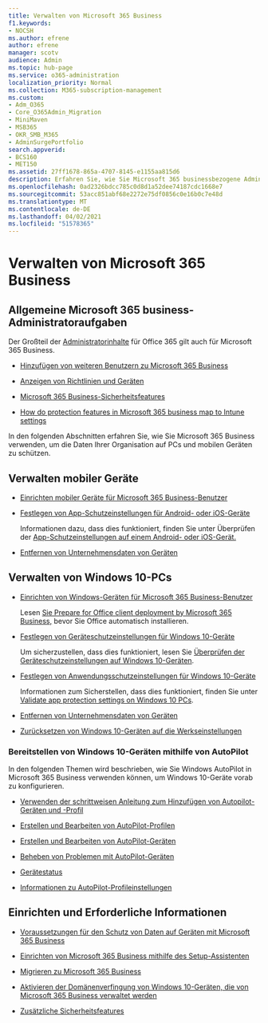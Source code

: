 ```yaml
---
title: Verwalten von Microsoft 365 Business
f1.keywords:
- NOCSH
ms.author: efrene
author: efrene
manager: scotv
audience: Admin
ms.topic: hub-page
ms.service: o365-administration
localization_priority: Normal
ms.collection: M365-subscription-management
ms.custom:
- Adm_O365
- Core_O365Admin_Migration
- MiniMaven
- MSB365
- OKR_SMB_M365
- AdminSurgePortfolio
search.appverid:
- BCS160
- MET150
ms.assetid: 27ff1678-865a-4707-8145-e1155aa815d6
description: Erfahren Sie, wie Sie Microsoft 365 businessbezogene Administratoraufgaben, mobile Geräte, Windows 10-PCs und viele solche Aufgaben verwalten.
ms.openlocfilehash: 0ad2326bdcc785c0d8d1a52dee74187cdc1668e7
ms.sourcegitcommit: 53acc851abf68e2272e75df0856c0e16b0c7e48d
ms.translationtype: MT
ms.contentlocale: de-DE
ms.lasthandoff: 04/02/2021
ms.locfileid: "51578365"
---
```

# <a name="manage-microsoft-365-for-business"></a>Verwalten von Microsoft 365 Business

## <a name="general-microsoft-365-for-business-admin-tasks"></a>Allgemeine Microsoft 365 business-Administratoraufgaben

Der Großteil der [Administratorinhalte](/office365/admin/admin-home) für Office 365 gilt auch für Microsoft 365 Business.

- [Hinzufügen von weiteren Benutzern zu Microsoft 365 Business](../admin/add-users/add-users.md)
    
- [Anzeigen von Richtlinien und Geräten](view-policies-and-devices.md)
    
- [Microsoft 365 Business-Sicherheitsfeatures](security-features.md)
    
- [How do protection features in Microsoft 365 business map to Intune settings](map-protection-features-to-intune-settings.md)
    
In den folgenden Abschnitten erfahren Sie, wie Sie Microsoft 365 Business verwenden, um die Daten Ihrer Organisation auf PCs und mobilen Geräten zu schützen.
  
## <a name="manage-mobile-devices"></a>Verwalten mobiler Geräte

- [Einrichten mobiler Geräte für Microsoft 365 Business-Benutzer](set-up-mobile-devices.md)
    
- [Festlegen von App-Schutzeinstellungen für Android- oder iOS-Geräte](app-protection-settings-for-android-and-ios.md)
    
    Informationen dazu, dass dies funktioniert, finden Sie unter Überprüfen der [App-Schutzeinstellungen auf einem Android- oder iOS-Gerät.](validate-settings-on-android-or-ios.md) 
    
- [Entfernen von Unternehmensdaten von Geräten](remove-company-data.md)
    
## <a name="manage-windows-10-pcs"></a>Verwalten von Windows 10-PCs

- [Einrichten von Windows-Geräten für Microsoft 365 Business-Benutzer](set-up-windows-devices.md)

    Lesen [Sie Prepare for Office client deployment by Microsoft 365 Business,](prepare-for-office-client-deployment.md) bevor Sie Office automatisch installieren. 
    
- [Festlegen von Geräteschutzeinstellungen für Windows 10-Geräte](protection-settings-for-windows-10-pcs.md)
    
    Um sicherzustellen, dass dies funktioniert, lesen Sie [Überprüfen der Geräteschutzeinstellungen auf Windows 10-Geräten](validate-settings-on-windows-10-pcs.md). 
    
- [Festlegen von Anwendungsschutzeinstellungen für Windows 10-Geräte](protection-settings-for-windows-10-devices.md)
    
    Informationen zum Sicherstellen, dass dies funktioniert, finden Sie unter [Validate app protection settings on Windows 10 PCs](validate-protection-settings-on-windows-10-pcs.md). 
    
- [Entfernen von Unternehmensdaten von Geräten](remove-company-data.md)
    
- [Zurücksetzen von Windows 10-Geräten auf die Werkseinstellungen](reset-devices-to-factory-settings.md)
    
### <a name="use-autopilot-to-deploy-windows-10-devices"></a>Bereitstellen von Windows 10-Geräten mithilfe von AutoPilot

In den folgenden Themen wird beschrieben, wie Sie Windows AutoPilot in Microsoft 365 Business verwenden können, um Windows 10-Geräte vorab zu konfigurieren.
  
- [Verwenden der schrittweisen Anleitung zum Hinzufügen von Autopilot-Geräten und -Profil](add-autopilot-devices-and-profile.md)
    
- [Erstellen und Bearbeiten von AutoPilot-Profilen](create-and-edit-autopilot-profiles.md)
    
- [Erstellen und Bearbeiten von AutoPilot-Geräten](create-and-edit-autopilot-devices.md)
    
- [Beheben von Problemen mit AutoPilot-Geräten](troubleshoot-autopilot-errors.md)
    
- [Gerätestatus](device-states.md)
    
- [Informationen zu AutoPilot-Profileinstellungen](autopilot-profile-settings.md)
    
## <a name="set-up-and-prerequisite-information"></a>Einrichten und Erforderliche Informationen

- [Voraussetzungen für den Schutz von Daten auf Geräten mit Microsoft 365 Business](pre-requisites-for-data-protection.md)
    
- [Einrichten von Microsoft 365 Business mithilfe des Setup-Assistenten](set-up.md)
    
- [Migrieren zu Microsoft 365 Business](migrate-to-microsoft-365-business.md)
    
- [Aktivieren der Domänenverfingung von Windows 10-Geräten, die von Microsoft 365 Business verwaltet werden](manage-windows-devices.md)
    
- [Zusätzliche Sicherheitsfeatures](security-features.md#additional-security-features)